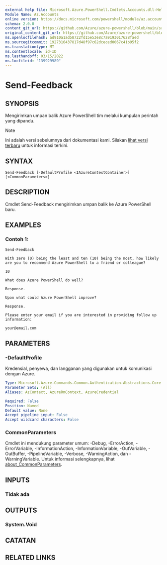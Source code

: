 ```yaml
---
external help file: Microsoft.Azure.PowerShell.Cmdlets.Accounts.dll-Help.xml
Module Name: Az.Accounts
online version: https://docs.microsoft.com/powershell/module/az.accounts/send-feedback
schema: 2.0.0
content_git_url: https://github.com/Azure/azure-powershell/blob/main/src/Accounts/Accounts/help/Send-Feedback.md
original_content_git_url: https://github.com/Azure/azure-powershell/blob/main/src/Accounts/Accounts/help/Send-Feedback.md
ms.openlocfilehash: ad910a1ad58722fd15e53e8c7a9193017628faed
ms.sourcegitcommit: 1927316437817d48f97c62dceced0067c41b95f2
ms.translationtype: MT
ms.contentlocale: id-ID
ms.lasthandoff: 03/15/2022
ms.locfileid: "139929989"
---
```

# Send-Feedback

## SYNOPSIS
Mengirimkan umpan balik Azure PowerShell tim melalui kumpulan perintah yang dipandu.

> [!NOTE]
>Ini adalah versi sebelumnya dari dokumentasi kami. Silakan [lihat versi terbaru](/powershell/module/az.accounts/send-feedback) untuk informasi terkini.

## SYNTAX

```
Send-Feedback [-DefaultProfile <IAzureContextContainer>] [<CommonParameters>]
```

## DESCRIPTION
Cmdlet Send-Feedback mengirimkan umpan balik ke Azure PowerShell baru.

## EXAMPLES

### Contoh 1:
```powershell
Send-Feedback
```

```Output
With zero (0) being the least and ten (10) being the most, how likely are you to recommend Azure PowerShell to a friend or colleague?

10

What does Azure PowerShell do well?

Response.

Upon what could Azure PowerShell improve?

Response.

Please enter your email if you are interested in providing follow up information:

your@email.com
```

## PARAMETERS

### -DefaultProfile
Kredensial, penyewa, dan langganan yang digunakan untuk komunikasi dengan Azure.

```yaml
Type: Microsoft.Azure.Commands.Common.Authentication.Abstractions.Core.IAzureContextContainer
Parameter Sets: (All)
Aliases: AzContext, AzureRmContext, AzureCredential

Required: False
Position: Named
Default value: None
Accept pipeline input: False
Accept wildcard characters: False
```

### CommonParameters
Cmdlet ini mendukung parameter umum: -Debug, -ErrorAction, -ErrorVariable, -InformationAction, -InformationVariable, -OutVariable, -OutBuffer, -PipelineVariable, -Verbose, -WarningAction, dan -WarningVariable. Untuk informasi selengkapnya, lihat [about_CommonParameters](http://go.microsoft.com/fwlink/?LinkID=113216).

## INPUTS

### Tidak ada

## OUTPUTS

### System.Void

## CATATAN

## RELATED LINKS
